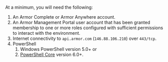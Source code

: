 At a minimum, you will need the following:

1. An Armor Complete or Armor Anywhere account.
1. An Armor Management Portal user account that has been granted membership to one or more roles configured with sufficient permissions to interact with the environment.
1. Internet connectivity to `api.armor.com` (`146.88.106.210`) over `443/tcp`.
1. PowerShell
    1. Windows PowerShell version 5.0+ or
    1. [PowerShell Core][pwsh] version 6.0+.

[pwsh]: https://github.com/PowerShell/PowerShell
